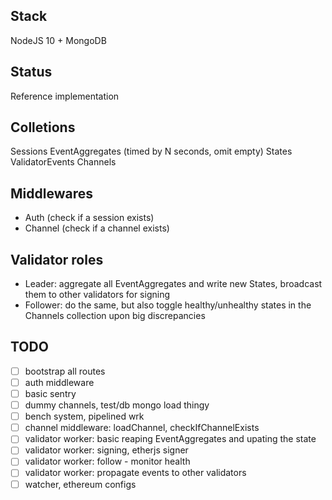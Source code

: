 ## Stack

NodeJS 10 + MongoDB

## Status

Reference implementation

## Colletions

Sessions
EventAggregates (timed by N seconds, omit empty)
States
ValidatorEvents
Channels

## Middlewares

* Auth (check if a session exists)
* Channel (check if a channel exists)

## Validator roles

* Leader: aggregate all EventAggregates and write new States, broadcast them to other validators for signing
* Follower: do the same, but also toggle healthy/unhealthy states in the Channels collection upon big discrepancies


## TODO

- [ ] bootstrap all routes
- [ ] auth middleware
- [ ] basic sentry
- [ ] dummy channels, test/db mongo load thingy
- [ ] bench system, pipelined wrk
- [ ] channel middleware: loadChannel, checkIfChannelExists
- [ ] validator worker: basic reaping EventAggregates and upating the state
- [ ] validator worker: signing, etherjs signer
- [ ] validator worker: follow - monitor health
- [ ] validator worker: propagate events to other validators
- [ ] watcher, ethereum configs
